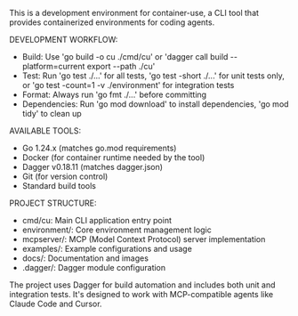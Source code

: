 This is a development environment for container-use, a CLI tool that provides containerized environments for coding agents.

DEVELOPMENT WORKFLOW:
- Build: Use 'go build -o cu ./cmd/cu' or 'dagger call build --platform=current export --path ./cu'
- Test: Run 'go test ./...' for all tests, 'go test -short ./...' for unit tests only, or 'go test -count=1 -v ./environment' for integration tests
- Format: Always run 'go fmt ./...' before committing
- Dependencies: Run 'go mod download' to install dependencies, 'go mod tidy' to clean up

AVAILABLE TOOLS:
- Go 1.24.x (matches go.mod requirements)
- Docker (for container runtime needed by the tool)
- Dagger v0.18.11 (matches dagger.json)
- Git (for version control)
- Standard build tools

PROJECT STRUCTURE:
- cmd/cu: Main CLI application entry point
- environment/: Core environment management logic
- mcpserver/: MCP (Model Context Protocol) server implementation  
- examples/: Example configurations and usage
- docs/: Documentation and images
- .dagger/: Dagger module configuration

The project uses Dagger for build automation and includes both unit and integration tests. It's designed to work with MCP-compatible agents like Claude Code and Cursor.